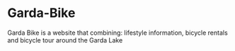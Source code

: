 # Garda-Bike
Garda Bike is a website that combining: lifestyle information, bicycle rentals and bicycle tour around the Garda Lake
